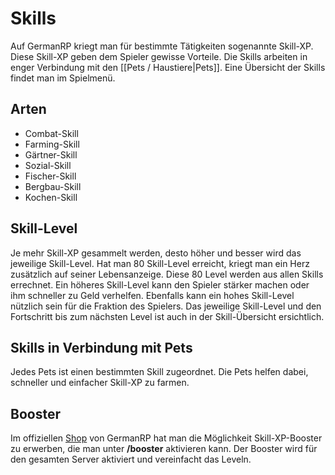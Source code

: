 # Skills 

Auf GermanRP kriegt man für bestimmte Tätigkeiten sogenannte Skill-XP. Diese Skill-XP geben dem Spieler gewisse Vorteile. Die Skills arbeiten in enger Verbindung mit den [[Pets / Haustiere|Pets]].
Eine Übersicht der Skills findet man im Spielmenü.

## Arten

* Combat-Skill
* Farming-Skill
* Gärtner-Skill
* Sozial-Skill
* Fischer-Skill
* Bergbau-Skill
* Kochen-Skill

## Skill-Level 
Je mehr Skill-XP gesammelt werden, desto höher und besser wird das jeweilige Skill-Level. Hat man 80 Skill-Level erreicht, kriegt man ein Herz zusätzlich auf seiner Lebensanzeige. Diese 80 Level werden aus allen Skills errechnet.
Ein höheres Skill-Level kann den Spieler stärker machen oder ihm schneller zu Geld verhelfen. Ebenfalls kann ein hohes Skill-Level nützlich sein für die Fraktion des Spielers.
Das jeweilige Skill-Level und den Fortschritt bis zum nächsten Level ist auch in der Skill-Übersicht ersichtlich. 

## Skills in Verbindung mit Pets 
Jedes Pets ist einen bestimmten Skill zugeordnet. Die Pets helfen dabei, schneller und einfacher Skill-XP zu farmen.

## Booster 
Im offiziellen [Shop](https://shop.germanrp.eu) von GermanRP hat man die Möglichkeit Skill-XP-Booster zu erwerben, die man unter **/booster** aktivieren kann. Der Booster wird für den gesamten Server aktiviert und vereinfacht das Leveln.


